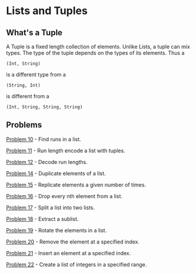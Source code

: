 # Lists and Tuples

## What's a Tuple
A Tuple is a fixed length collection of elements. Unlike Lists, a tuple can mix types. The type of the tuple depends on the types of its elements. Thus a

`(Int, String) `

is a different type from a

`(String, Int)`

is different from a

`(Int, String, String, String)`

## Problems
[Problem 10](p/p10.md) - Find runs in a list.

[Problem 11](p/p11.md) - Run length encode a list with tuples.

[Problem 12](p/p12.md) - Decode run lengths.

[Problem 14](p/p14.md) - Duplicate elements of a list.

[Problem 15](p/p15.md) - Replicate elements a given number of times.

[Problem 16](p/p16.md) - Drop every nth element from a list.

[Problem 17](p/p17.md) - Split a list into two lists.

[Problem 18](p/p18.md) - Extract a sublist.

[Problem 19](p/p19.md) - Rotate the elements in a list.

[Problem 20](p/p20.md) - Remove the element at a specified index.

[Problem 21](p/p21.md) - Insert an element at a specified index.

[Problem 22](p/p22.md) - Create a list of integers in a specified range.